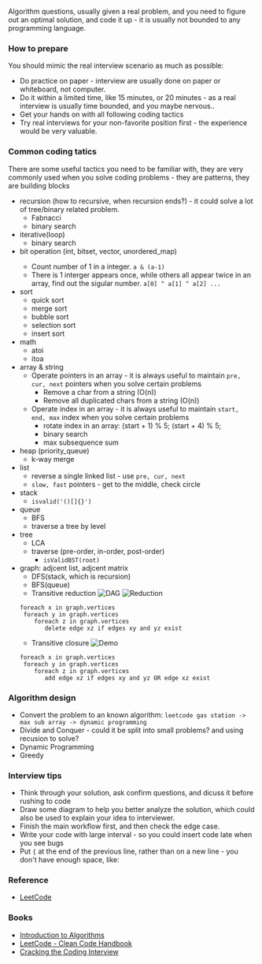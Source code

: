 Algorithm questions, usually given a real problem, and you need to figure out an optimal solution, and code it up - it is usually not bounded to any programming language.

### How to prepare
You should mimic the real interview scenario as much as possible:
* Do practice on paper - interview are usually done on paper or whiteboard, not computer.
* Do it within a limited time, like 15 minutes, or 20 minutes - as a real interview is usually time bounded, and you maybe nervous..
* Get your hands on with all following coding tactics
* Try real interviews for your non-favorite position first - the experience would be very valuable.

### Common coding tatics 
There are some useful tactics you need to be familiar with, they are very commonly used when you solve coding problems - they are patterns, they are building blocks
* recursion (how to recursive, when recursion ends?) - it could solve a lot of tree/binary related problem.
  * Fabnacci
  * binary search
* iterative(loop)
  * binary search
* bit operation (int, bitset, vector<bool>, unordered_map)
  * Count number of 1 in a integer. `a & (a-1)`
  * There is 1 interger appears once, while others all appear twice in an array, find out the sigular number. `a[0] ^ a[1] ^ a[2] ...`
* sort
  * quick sort
  * merge sort
  * bubble sort
  * selection sort
  * insert sort
* math
  * atoi
  * itoa
* array & string
  * Operate pointers in an array -  it is always useful to maintain `pre, cur, next` pointers when you solve certain problems
    * Remove a char from a string (O(n))
    * Remove all duplicated chars from a string (O(n))
  * Operate index in an array - it is always useful to maintain `start, end, max` index when you solve certain problems
    * rotate index in an array: (start + 1) % 5; (start + 4) % 5; 
    * binary search
    * max subsequence sum
* heap (priority_queue)
  * k-way merge
* list
  * reverse a single linked list - use `pre, cur, next`
  * `slow, fast` pointers - get to the middle, check circle
* stack
  *  `isvalid('()[]{}')`
* queue
  * BFS
  * traverse a tree by level
* tree
  * LCA
  * traverse (pre-order, in-order, post-order)
    * `isValidBST(root)`
* graph: adjcent list, adjcent matrix
  * DFS(stack, which is recursion)
  * BFS(queue)
  * Transitive reduction
  ![DAG](https://upload.wikimedia.org/wikipedia/commons/f/fe/Tred-G.svg)
  ![Reduction](https://upload.wikimedia.org/wikipedia/commons/e/ef/Tred-Gprime.svg)
  ```
  foreach x in graph.vertices
   foreach y in graph.vertices
      foreach z in graph.vertices
         delete edge xz if edges xy and yz exist

  ```
  * Transitive closure
  ![Demo](https://upload.wikimedia.org/wikipedia/commons/6/60/Transitive-closure.svg)
  ```
  foreach x in graph.vertices
   foreach y in graph.vertices
      foreach z in graph.vertices
         add edge xz if edges xy and yz OR edge xz exist
  ```

### Algorithm design
* Convert the problem to an known algorithm: `leetcode gas station -> max sub array -> dynamic programming`
* Divide and Conquer - could it be split into small problems? and using recusion to solve?
* Dynamic Programming
* Greedy

### Interview tips
* Think through your solution, ask confirm questions, and dicuss it before rushing to code
* Draw some diagram to help you better analyze the solution, which could also be used to explain your idea to interviewer.
* Finish the main workflow first, and then check the edge case.
* Write your code with large interval - so you could insert code late when you see bugs
* Put `{` at the end of the previous line, rather than on a new line - you don't have enough space, like:

### Reference
* [LeetCode](https://leetcode.com)

### Books
* [Introduction to Algorithms](http://www.amazon.com/Introduction-Algorithms-Edition-Thomas-Cormen/dp/0262033844)
* [LeetCode - Clean Code Handbook](https://leetcode.com/book/)
* [Cracking the Coding Interview](http://www.crackingthecodinginterview.com/)
